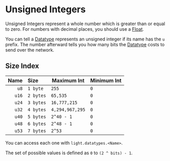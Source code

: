 # Unsigned Integers

Unsigned Integers represent a whole number which is greater than or equal to zero. For numbers with decimal places, you
should use a [Float](./floats.md).

You can tell a [Datatype](../index.md#what-is-a-datatype) represents an unsigned integer if its name has the `u` prefix.
The number afterward tells you how many bits the [Datatype](../index.md#what-is-a-datatype) costs to send over the network.

## Size Index

| Name   | Size        | Maximum Int     | Minimum Int    |
| -----: | :---------- | --------------- | -------------- |
| `u8`   | `1 byte`    | `255`           | `0`            |
| `u16`  | `2 bytes`   | `65,535`        | `0`            |
| `u24`  | `3 bytes`   | `16,777,215`    | `0`            |
| `u32`  | `4 bytes`   | `4,294,967,295` | `0`            |
| `u40`  | `5 bytes`   | `2^40 - 1`      | `0`            |
| `u48`  | `6 bytes`   | `2^48 - 1`      | `0`            |
| `u53`  | `7 bytes`   | `2^53`          | `0`            |

You can access each one with `light.datatypes.<Name>`.

The set of possible values is defined as `0` to `(2 ^ bits) - 1`.
